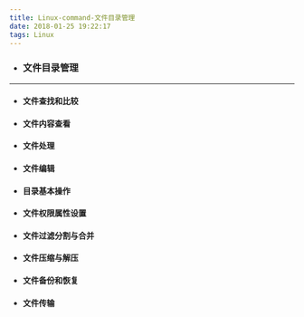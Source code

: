 ```yaml
---
title: Linux-command-文件目录管理
date: 2018-01-25 19:22:17
tags: Linux
---
```

- ### 文件目录管理

---

- #### 文件查找和比较

- #### 文件内容查看

- #### 文件处理

- #### 文件编辑

- #### 目录基本操作

- #### 文件权限属性设置

- #### 文件过滤分割与合并

- #### 文件压缩与解压

- #### 文件备份和恢复

- #### 文件传输


